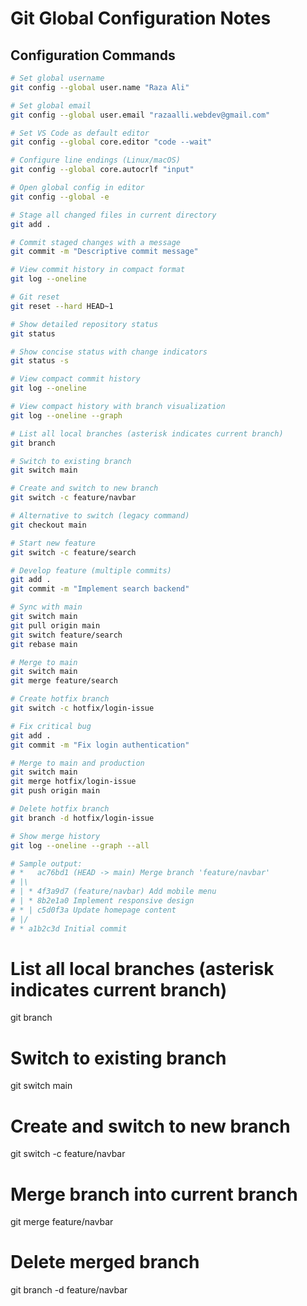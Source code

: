 # Git Global Configuration Notes

## Configuration Commands

```bash
# Set global username
git config --global user.name "Raza Ali"

# Set global email
git config --global user.email "razaalli.webdev@gmail.com"

# Set VS Code as default editor
git config --global core.editor "code --wait"

# Configure line endings (Linux/macOS)
git config --global core.autocrlf "input"

# Open global config in editor
git config --global -e

# Stage all changed files in current directory
git add .

# Commit staged changes with a message
git commit -m "Descriptive commit message"

# View commit history in compact format
git log --oneline

# Git reset
git reset --hard HEAD~1

# Show detailed repository status
git status

# Show concise status with change indicators
git status -s

# View compact commit history
git log --oneline

# View compact history with branch visualization
git log --oneline --graph

# List all local branches (asterisk indicates current branch)
git branch

# Switch to existing branch
git switch main

# Create and switch to new branch
git switch -c feature/navbar

# Alternative to switch (legacy command)
git checkout main

# Start new feature
git switch -c feature/search

# Develop feature (multiple commits)
git add .
git commit -m "Implement search backend"

# Sync with main
git switch main
git pull origin main
git switch feature/search
git rebase main

# Merge to main
git switch main
git merge feature/search

# Create hotfix branch
git switch -c hotfix/login-issue

# Fix critical bug
git add .
git commit -m "Fix login authentication"

# Merge to main and production
git switch main
git merge hotfix/login-issue
git push origin main

# Delete hotfix branch
git branch -d hotfix/login-issue

# Show merge history
git log --oneline --graph --all

# Sample output:
# *   ac76bd1 (HEAD -> main) Merge branch 'feature/navbar'
# |\
# | * 4f3a9d7 (feature/navbar) Add mobile menu
# | * 8b2e1a0 Implement responsive design
# * | c5d0f3a Update homepage content
# |/
# * a1b2c3d Initial commit
```

# List all local branches (asterisk indicates current branch)

git branch

# Switch to existing branch

git switch main

# Create and switch to new branch

git switch -c feature/navbar

# Merge branch into current branch

git merge feature/navbar

# Delete merged branch

git branch -d feature/navbar
